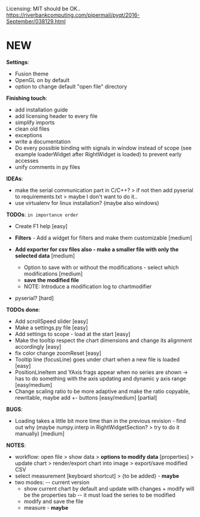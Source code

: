 Licensing: MIT should be OK.. https://riverbankcomputing.com/pipermail/pyqt/2016-September/038129.html

# NEW

**Settings**:
 - Fusion theme
 - OpenGL on by default
 - option to change default "open file" directory


**Finishing touch**:
 - add installation guide
 - add licensing header to every file
 - simplify imports
 - clean old files
 - exceptions
 - write a documentation
 - Do every possible binding with signals in window instead of scope (see example loaderWidget after RightWidget is loaded) to prevent early accesses
 - unify comments in py files

**IDEAs**:
  - make the serial communication part in C/C++? > if not then add pyserial to requirements.txt > maybe I don't want to do it..
  - use virtualenv for linux installation? (maybe also windows)

**TODOs**:  `in importance order`
 - Create F1 help [easy]

 - **Filters** - Add a widget for filters and make them customizable [medium]
 - **Add exporter for csv files also - make a smaller file with only the selected data** [medium]
   - Option to save with or without the modifications - select which modifications [medium]
   - **save the modified file**
   - NOTE: Introduce a modification log to chartmodifier
   
 - pyserial? [hard]

**TODOs done**:
 - Add scrollSpeed slider [easy]
 - Make a settings.py file [easy]
  - Add settings to scope - load at the start [easy]
 - Make the tooltip respect the chart dimensions and change its alignment accordingly [easy]
 - fix color change zoomReset [easy]
 - Tooltip line (focusLine) goes under chart when a new file is loaded [easy]
 - PositionLineItem and YAxis frags appear when no series are shown -> has to do something with the axis updating and dynamic y axis range [easy/medium]
 - Change scaling ratio to be more adaptive and make the ratio copyable, rewritable, maybe add +- buttons  [easy/medium] [partial]

**BUGS**:
 - Loading takes a little bit more time than in the previous revision - find out why (maybe numpy.interp in RightWidgetSection? > try to do it manually) [medium]

**NOTES**:
 - workflow: open file > show data > **options to modify data** [properties] > update chart > render/export chart into image > export/save modified CSV
 - select measurement [keyboard shortcut] > {to be added} - **maybe**
 - two modes: -- current version
    - show current chart by default and update with changes + modify will be the properties tab -- it must load the series to be modified
    - modify and save the file
    - measure - **maybe**
